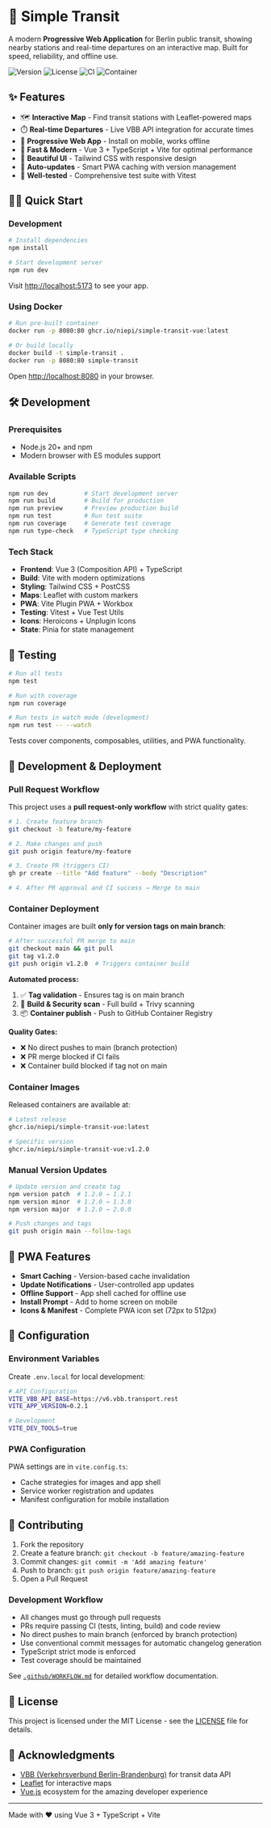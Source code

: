 # 🚊 Simple Transit

A modern **Progressive Web Application** for Berlin public transit, showing nearby stations and real-time departures on an interactive map. Built for speed, reliability, and offline use.

![Version](https://img.shields.io/github/v/release/niepi/simple-transit-vue)
![License](https://img.shields.io/github/license/niepi/simple-transit-vue)
![CI](https://img.shields.io/github/actions/workflow/status/niepi/simple-transit-vue/ci.yml)
![Container](https://img.shields.io/badge/container-ghcr.io-blue)

## ✨ Features

- 🗺️ **Interactive Map** - Find transit stations with Leaflet-powered maps
- ⏱️ **Real-time Departures** - Live VBB API integration for accurate times  
- 📱 **Progressive Web App** - Install on mobile, works offline
- 🚀 **Fast & Modern** - Vue 3 + TypeScript + Vite for optimal performance
- 🎨 **Beautiful UI** - Tailwind CSS with responsive design
- 🔄 **Auto-updates** - Smart PWA caching with version management
- 🧪 **Well-tested** - Comprehensive test suite with Vitest

## 🏃‍♂️ Quick Start

### Development

```bash
# Install dependencies
npm install

# Start development server
npm run dev
```

Visit [http://localhost:5173](http://localhost:5173) to see your app.

### Using Docker

```bash
# Run pre-built container
docker run -p 8080:80 ghcr.io/niepi/simple-transit-vue:latest

# Or build locally
docker build -t simple-transit .
docker run -p 8080:80 simple-transit
```

Open [http://localhost:8080](http://localhost:8080) in your browser.

## 🛠️ Development

### Prerequisites

- Node.js 20+ and npm
- Modern browser with ES modules support

### Available Scripts

```bash
npm run dev          # Start development server
npm run build        # Build for production  
npm run preview      # Preview production build
npm run test         # Run test suite
npm run coverage     # Generate test coverage
npm run type-check   # TypeScript type checking
```

### Tech Stack

- **Frontend**: Vue 3 (Composition API) + TypeScript
- **Build**: Vite with modern optimizations
- **Styling**: Tailwind CSS + PostCSS
- **Maps**: Leaflet with custom markers
- **PWA**: Vite Plugin PWA + Workbox
- **Testing**: Vitest + Vue Test Utils
- **Icons**: Heroicons + Unplugin Icons
- **State**: Pinia for state management

## 🧪 Testing

```bash
# Run all tests
npm test

# Run with coverage
npm run coverage

# Run tests in watch mode (development)
npm run test -- --watch
```

Tests cover components, composables, utilities, and PWA functionality.

## 🚀 Development & Deployment

### Pull Request Workflow

This project uses a **pull request-only workflow** with strict quality gates:

```bash
# 1. Create feature branch
git checkout -b feature/my-feature

# 2. Make changes and push
git push origin feature/my-feature

# 3. Create PR (triggers CI)
gh pr create --title "Add feature" --body "Description"

# 4. After PR approval and CI success → Merge to main
```

### Container Deployment

Container images are built **only for version tags on main branch**:

```bash
# After successful PR merge to main
git checkout main && git pull
git tag v1.2.0
git push origin v1.2.0  # Triggers container build
```

**Automated process:**
1. ✅ **Tag validation** - Ensures tag is on main branch
2. 🧪 **Build & Security scan** - Full build + Trivy scanning
3. 📦 **Container publish** - Push to GitHub Container Registry

**Quality Gates:**
- ❌ No direct pushes to main (branch protection)
- ❌ PR merge blocked if CI fails
- ❌ Container build blocked if tag not on main

### Container Images

Released containers are available at:
```bash
# Latest release
ghcr.io/niepi/simple-transit-vue:latest

# Specific version  
ghcr.io/niepi/simple-transit-vue:v1.2.0
```

### Manual Version Updates

```bash
# Update version and create tag
npm version patch  # 1.2.0 → 1.2.1
npm version minor  # 1.2.0 → 1.3.0  
npm version major  # 1.2.0 → 2.0.0

# Push changes and tags
git push origin main --follow-tags
```

## 📱 PWA Features

- **Smart Caching** - Version-based cache invalidation
- **Update Notifications** - User-controlled app updates
- **Offline Support** - App shell cached for offline use
- **Install Prompt** - Add to home screen on mobile
- **Icons & Manifest** - Complete PWA icon set (72px to 512px)

## 🔧 Configuration

### Environment Variables

Create `.env.local` for local development:

```bash
# API Configuration
VITE_VBB_API_BASE=https://v6.vbb.transport.rest
VITE_APP_VERSION=0.2.1

# Development
VITE_DEV_TOOLS=true
```

### PWA Configuration

PWA settings are in `vite.config.ts`:
- Cache strategies for images and app shell
- Service worker registration and updates
- Manifest configuration for mobile installation

## 🤝 Contributing

1. Fork the repository
2. Create a feature branch: `git checkout -b feature/amazing-feature`
3. Commit changes: `git commit -m 'Add amazing feature'`
4. Push to branch: `git push origin feature/amazing-feature`
5. Open a Pull Request

### Development Workflow

- All changes must go through pull requests
- PRs require passing CI (tests, linting, build) and code review
- No direct pushes to main branch (enforced by branch protection)
- Use conventional commit messages for automatic changelog generation
- TypeScript strict mode is enforced
- Test coverage should be maintained

See [`.github/WORKFLOW.md`](.github/WORKFLOW.md) for detailed workflow documentation.

## 📄 License

This project is licensed under the MIT License - see the [LICENSE](LICENSE) file for details.

## 🙏 Acknowledgments

- [VBB (Verkehrsverbund Berlin-Brandenburg)](https://www.vbb.de/) for transit data API
- [Leaflet](https://leafletjs.com/) for interactive maps
- [Vue.js](https://vuejs.org/) ecosystem for the amazing developer experience

---

Made with ❤️ using Vue 3 + TypeScript + Vite
